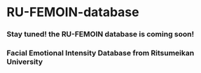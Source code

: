 # RU-FEMOIN-database

### Stay tuned! the RU-FEMOIN database is coming soon!

### Facial Emotional Intensity Database from Ritsumeikan University
